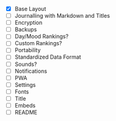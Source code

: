 - [x] Base Layout
- [ ] Journalling with Markdown and Titles
- [ ] Encryption
- [ ] Backups
- [ ] Day/Mood Rankings?
- [ ] Custom Rankings?
- [ ] Portability
- [ ] Standardized Data Format
- [ ] Sounds?
- [ ] Notifications
- [ ] PWA
- [ ] Settings
- [ ] Fonts
- [ ] Title
- [ ] Embeds
- [ ] README